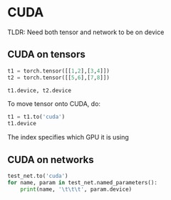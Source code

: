 # CUDA 

TLDR: Need both tensor and network to be on device

## CUDA on tensors

```python
t1 = torch.tensor([[1,2],[3,4]])
t2 = torch.tensor([[5,6],[7,8]])

t1.device, t2.device
```

To move tensor onto CUDA, do:
```python
t1 = t1.to('cuda')
t1.device
```

The index specifies which GPU it is using

## CUDA on networks

```python
test_net.to('cuda')
for name, param in test_net.named_parameters():
    print(name, '\t\t\t', param.device)
```
